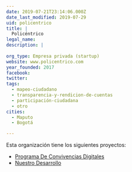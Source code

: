 ```yaml
---
date: 2019-07-21T23:14:06.000Z
date_last_modified: 2019-07-29
uid: policentrico
title: |
  Policéntrico
legal_name: 
description: |
  
org_type: Empresa privada (startup)
website: www.policentrico.com
year_founded: 2017
facebook: 
twitter: 
tags:
  - mapeo-ciudadano
  - transparencia-y-rendicion-de-cuentas
  - participación-ciudadana
  - otro
cities: 
  - Maputo
  - Bogotá

---
```


Esta organización tiene los siguientes proyectos:

- [Programa De Convivencias Digitales](/proyectos/programa-de-convivencias-digitales)
- [Nuestro Desarrollo](/proyectos/nuestro-desarrollo)
